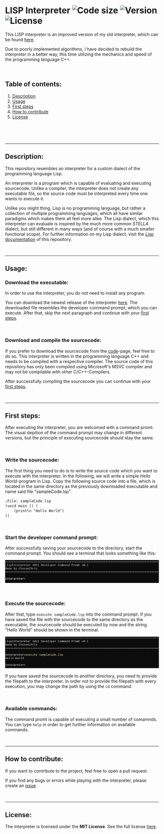 # LISP Interpreter ![Code size](https://img.shields.io/github/languages/code-size/ChosenChris/LISP-Interpreter) ![Version](https://img.shields.io/github/manifest-json/v/ChosenChris/LISP-Interpreter?color=green) ![License](https://img.shields.io/badge/License-MIT-red.svg)
This LISP interpreter is an improved version of my old interpreter, which can be found [here](https://github.com/ChosenChris/LispInterpreter).

Due to poorly implemented algorithms, I have decided to rebuild the interpreter in a better way, this time utilizing the mechanics and speed of the programming language C++.

<br/>

## Table of contents:
1. [Description](#description)
2. [Usage](#usage)
3. [First steps](#first-steps)
4. [How to contribute](#contribution)
5. [License](#license)

<br/>
<br/>
<br/>

***

## Description: <a name="description"></a>
This repository resembles an interpreter for a custom dialect of the programming language Lisp.

An interpreter is a program which is capable of evaluating and executing sourcecode. Unlike a compiler, the interpreter does not create any executable file, so the source code must be interpreted every time one wants to execute it.

Unlike you might thing, Lisp is no programming language, but rather a collection of multiple programming languages, which all have similar paradigms which makes them all feel more alike. The Lisp dialect, which this interpreter can evaluate is inspired by the much more common _STELLA_ dialect, but still different in many ways (and of course with a much smaller functional scope). For further information on my Lisp dialect, visit the [Lisp documentation](https://github.com/ChosenChris/LISP-Interpreter/tree/main/Documentation/Lisp) of this repository.

<br/>

***

## Usage: <a name="usage"></a>

### Download the executable:
In order to use the interpreter, you do not need to install any program.

You can download the newest release of the interpreter [here](https://github.com/ChosenChris/LISP-Interpreter/releases). The downloaded file resembles the developer command prompt, which you can execute. After that, skip the next paragraph and continue with your [first steps](#first-steps).

<br/>

### Download and compile the sourcecode:
If you prefer to download the sourcecode from the [code](https://github.com/ChosenChris/LISP-Interpreter)-page, feel free to do so. This interpreter is written in the programming language C++ and needs to be compiled with a respective compiler. The source code of this repository has only been compiled using Microsoft's MSVC compiler and may not be compilable with other C/C++-Compilers.

After successfully compiling the sourcecode you can continue with your [first steps](#first-steps).

<br/>

***

## First steps: <a name="first-steps"></a>
After executing the interpreter, you are welcomed with a command promt. The visual depition of the command prompt may change in different versions, but the principle of executing sourcecode should stay the same.

<br/>

### Write the sourcecode:
The first thing you need to do is to write the source code which you want to execute with the interpreter. In the following, we will write a simple _Hello World_-program in Lisp. Copy the following source code into a file, which is located in the same directory as the previously downloaded executable and name said file "sampleCode.lsp".
```Lisp
;File: sampleCode.lsp
(void main () (
    (println "Hello World")
))
```

<br/>

### Start the developer command prompt:
After successfully saving your sourcecode to the directory, start the command prompt. You should see a terminal that looks something like this:

![](https://raw.githubusercontent.com/ChosenChris/LISP-Interpreter/main/resources/First-steps1.png)

<br/>

### Execute the sourcecode:
After that, type `execute sampleCode.lsp` into the command prompt. If you have saved the file with the sourcecode to the same directory as the executable, the sourcecode should be executed by now and the string "Hello World" should be shown in the terminal.

![](https://raw.githubusercontent.com/ChosenChris/LISP-Interpreter/main/resources/First-steps2.png)

If you have saved the sourcecode to another directory, you need to provide the filepath to the interpreter. In order not to provide the filepath with every execution, you may change the path by using the `cd` command.

<br/>

### Available commands:
The command promt is capable of executing a small number of comamnds. You can type `help` in order to get further information on available commands.

<br/>

***

## How to contribute: <a name="contribution"></a>
If you want to contribute to the project, feel free to open a pull request.

If you find any bugs or errors while playing with the interpreter, please create an [issue](https://github.com/ChosenChris/LISP-Interpreter/issues).

<br/>

***

## License: <a name="license"></a>
The interpreter is licensed under the **MIT License**. See the full license [here](https://github.com/ChosenChris/LISP-Interpreter/blob/main/LICENSE.txt).
